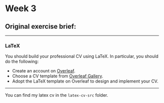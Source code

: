 # Week 3

## Original exercise brief:

---

### LaTeX

You should build your professional CV using LaTeX. In particular, you should do the following:

- Create an account on [Overleaf](https://www.overleaf.com/).
- Choose a CV template from [Overleaf Gallery](https://www.overleaf.com/gallery).
- Adopt the LaTeX template on Overleaf to design and implement your CV.

---

You can find my latex cv in the `latex-cv-src` folder.
